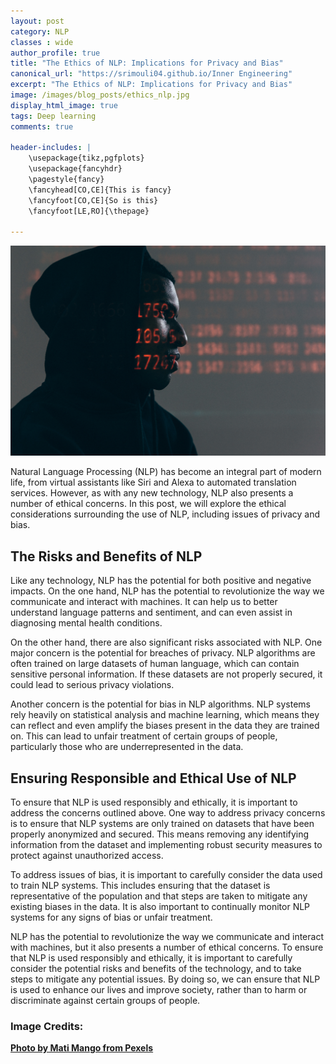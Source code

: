 ```yaml
---
layout: post
category: NLP
classes : wide
author_profile: true
title: "The Ethics of NLP: Implications for Privacy and Bias"
canonical_url: "https://srimouli04.github.io/Inner Engineering"
excerpt: "The Ethics of NLP: Implications for Privacy and Bias"
image: /images/blog_posts/ethics_nlp.jpg
display_html_image: true
tags: Deep learning
comments: true

header-includes: |
    \usepackage{tikz,pgfplots}
    \usepackage{fancyhdr}
    \pagestyle{fancy}
    \fancyhead[CO,CE]{This is fancy}
    \fancyfoot[CO,CE]{So is this}
    \fancyfoot[LE,RO]{\thepage}

---
```


![](/images/blog_posts/ethics_nlp.jpg)

Natural Language Processing (NLP) has become an integral part of modern life, from virtual assistants like Siri and Alexa to automated translation services. However, as with any new technology, NLP also presents a number of ethical concerns. In this post, we will explore the ethical considerations surrounding the use of NLP, including issues of privacy and bias.

## The Risks and Benefits of NLP

Like any technology, NLP has the potential for both positive and negative impacts. On the one hand, NLP has the potential to revolutionize the way we communicate and interact with machines. It can help us to better understand language patterns and sentiment, and can even assist in diagnosing mental health conditions.

On the other hand, there are also significant risks associated with NLP. One major concern is the potential for breaches of privacy. NLP algorithms are often trained on large datasets of human language, which can contain sensitive personal information. If these datasets are not properly secured, it could lead to serious privacy violations.

Another concern is the potential for bias in NLP algorithms. NLP systems rely heavily on statistical analysis and machine learning, which means they can reflect and even amplify the biases present in the data they are trained on. This can lead to unfair treatment of certain groups of people, particularly those who are underrepresented in the data.

## Ensuring Responsible and Ethical Use of NLP

To ensure that NLP is used responsibly and ethically, it is important to address the concerns outlined above. One way to address privacy concerns is to ensure that NLP systems are only trained on datasets that have been properly anonymized and secured. This means removing any identifying information from the dataset and implementing robust security measures to protect against unauthorized access.

To address issues of bias, it is important to carefully consider the data used to train NLP systems. This includes ensuring that the dataset is representative of the population and that steps are taken to mitigate any existing biases in the data. It is also important to continually monitor NLP systems for any signs of bias or unfair treatment.

NLP has the potential to revolutionize the way we communicate and interact with machines, but it also presents a number of ethical concerns. To ensure that NLP is used responsibly and ethically, it is important to carefully consider the potential risks and benefits of the technology, and to take steps to mitigate any potential issues. By doing so, we can ensure that NLP is used to enhance our lives and improve society, rather than to harm or discriminate against certain groups of people.

### Image Credits:
<a href="https://www.pexels.com/photo/numbers-projected-on-face-5952651/"> <b><u>Photo by Mati Mango from Pexels</u></b>

